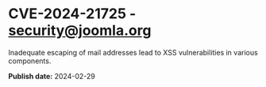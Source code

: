 # CVE-2024-21725 - security@joomla.org

Inadequate escaping of mail addresses lead to XSS vulnerabilities in various components.

**Publish date:** 2024-02-29
